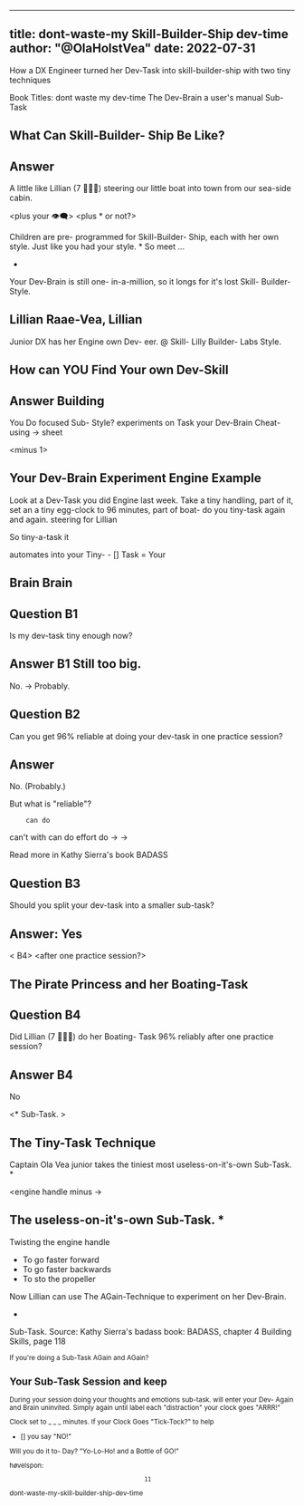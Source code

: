 
---
title: dont-waste-my Skill-Builder-Ship dev-time
author: "@OlaHolstVea"
date: 2022-07-31
---

How a DX Engineer turned her Dev-Task into skill-builder-ship with two tiny techniques

Book Titles:
dont waste my dev-time
The Dev-Brain a user's manual
Sub-Task


<minus  :>
<plus .>



## What Can Skill-Builder-                  Ship Be Like?
## Answer
A little like
Lillian (7 🏴‍☠️👸) steering                   our little boat into
town from our sea-side                      cabin.


<plus your 👁️‍🗨️>
<plus * or not?>

Children are pre-
programmed for Skill-Builder-
Ship, each with her own
style. Just like you had
your style. * So meet ...

*
Your Dev-Brain
is still one-
in-a-million,
so it longs for
it's lost Skill-
Builder-Style.


<Builder>


## Lillian Raae-Vea,                        Lillian
Junior DX                                   has her
Engine                                      own Dev-
eer. @                                      Skill-
Lilly                                       Builder-
Labs                                        Style.




<minus  :>


## How can YOU Find Your own                Dev-Skill
## Answer                                   Building
You Do focused      Sub-                    Style?
experiments on      Task
your Dev-Brain      Cheat-
using ->            sheet



<minus  1>


## Your Dev-Brain Experiment                Engine Example
Look at a Dev-Task you did                  Engine
last week. Take a tiny                      handling,
part of it, set an                          a tiny
egg-clock to 96 minutes,                    part of boat-
do you tiny-task again and again.           steering for Lillian




So tiny-a-task it

automates
into your                                   Tiny- - []
                                            Task = Your
## Brain                                    Brain


## Question B1
Is my dev-task
tiny enough now?

## Answer B1                                Still too big.
No.         ->                              Probably.


<reliable at doing
your dev-task>

## Question B2
Can you get 96%
reliable at doing
your dev-task in one
practice session?

## Answer
No. (Probably.)

But what is "reliable"?

        can do
can't   with    can
do      effort  do
->      ->

Read more in
Kathy Sierra's
book BADASS



## Question B3
Should you split
your dev-task
into a smaller
sub-task?

## Answer: Yes

< B4>
<after one practice session?>

## The Pirate Princess and her Boating-Task

## Question B4
Did Lillian (7 🏴‍☠️👸)
do her Boating-
Task 96%
reliably after one practice session?

## Answer B4
No

<Sub-Task>
<Dev-Brain>
<*
Sub-Task. >

## The Tiny-Task Technique
Captain Ola Vea junior takes the
tiniest most useless-on-it's-own
Sub-Task. *

<engine handle minus ->


## The useless-on-it's-own                  Sub-Task. *
Twisting the
engine handle
- To go faster forward
- To go faster backwards
- To sto the propeller

Now Lillian can use The
AGain-Technique to experiment
on her Dev-Brain.


*
Sub-Task.
Source: Kathy Sierra's badass
book: BADASS, chapter 4
Building Skills, page 118


<moved>
<Sub>
If you're doing a Sub-Task
AGain
and AGain?



## Your Sub-Task Session                    and keep
During your session                         doing your
thoughts and emotions                       sub-task.
will enter your Dev-                        Again and
Brain uninvited. Simply                     again until
label each  "distraction"                   your clock goes "ARRR!"



Clock set to
_ _ _ minutes.
If your Clock
Goes "Tick-Tock?"
to help
- [] you say "NO!"




Will you do it to-
Day?
"Yo-Lo-Ho!
and a
Bottle of GO!"




høvelspon:

                                            11
dont-waste-my-skill-builder-ship-dev-time
